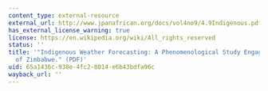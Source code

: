 ```yaml
---
content_type: external-resource
external_url: http://www.jpanafrican.org/docs/vol4no9/4.9Indigenous.pdf
has_external_license_warning: true
license: https://en.wikipedia.org/wiki/All_rights_reserved
status: ''
title: '"Indigenous Weather Forecasting: A Phenomenological Study Engaging the Shona
  of Zimbabwe." (PDF)'
uid: 65a1436c-938e-4fc2-8014-e6b43bdfa96c
wayback_url: ''
---
```


